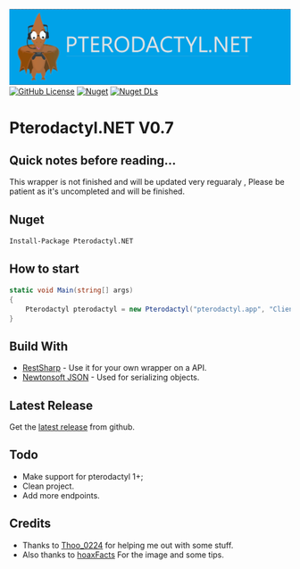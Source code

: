 ![image](https://github.com/SlothsAreLazyTho/Pterodactyl.NET/blob/main/Pterodactyl.NET.Resources/logo.png)
[![GitHub License](https://img.shields.io/github/license/SlothsAreLazyTho/Pterodactyl.NET)](https://github.com/SlothsAreLazyTho/Pterodactyl.NET/blob/master/LICENSE)
[![Nuget](https://img.shields.io/nuget/v/Pterodactyl.NET?logo=nuget)](https://www.nuget.org/packages/Pterodactyl.NET)
[![Nuget DLs](https://img.shields.io/nuget/dt/Pterodactyl.NET?logo=nuget)](https://www.nuget.org/packages/Pterodactyl.NET)

# Pterodactyl.NET V0.7

## Quick notes before reading...
This wrapper is not finished and will be updated very reguaraly , Please be patient as it's uncompleted and will be finished.

## Nuget
```
Install-Package Pterodactyl.NET
```

## How to start
```cs
static void Main(string[] args)
{
	Pterodactyl pterodactyl = new Pterodactyl("pterodactyl.app", "Client Key Or Application Key");
}
```


## Build With
* [RestSharp](https://restsharp.dev/) - Use it for your own wrapper on a API.
* [Newtonsoft JSON](https://www.newtonsoft.com/json) - Used for serializing objects.



## Latest Release
Get the [latest release](https://github.com/SlothsAreLazyTho/Pterodactyl.NET/releases) from github.


## Todo
* Make support for pterodactyl 1+;
* Clean project.
* Add more endpoints.

## Credits
* Thanks to [Thoo_0224](https://github.com/thoo0224) for helping me out with some stuff.
* Also thanks to [hoaxFacts](https://github.com/hoaxFacts) For the image and some tips.
